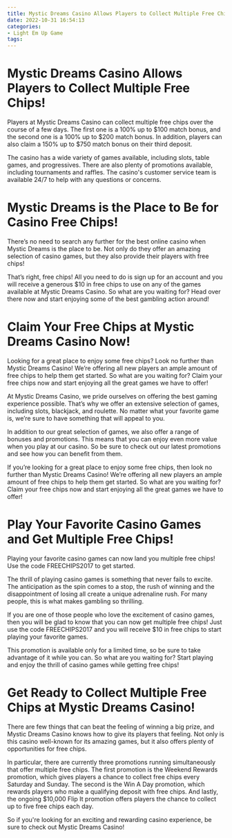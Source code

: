 ```yaml
---
title: Mystic Dreams Casino Allows Players to Collect Multiple Free Chips!
date: 2022-10-31 16:54:13
categories:
- Light Em Up Game
tags:
---
```



#  Mystic Dreams Casino Allows Players to Collect Multiple Free Chips!

Players at Mystic Dreams Casino can collect multiple free chips over the course of a few days. The first one is a 100% up to $100 match bonus, and the second one is a 100% up to $200 match bonus. In addition, players can also claim a 150% up to $750 match bonus on their third deposit.

The casino has a wide variety of games available, including slots, table games, and progressives. There are also plenty of promotions available, including tournaments and raffles. The casino's customer service team is available 24/7 to help with any questions or concerns.

#  Mystic Dreams is the Place to Be for Casino Free Chips!

There’s no need to search any further for the best online casino when Mystic Dreams is the place to be. Not only do they offer an amazing selection of casino games, but they also provide their players with free chips!

That’s right, free chips! All you need to do is sign up for an account and you will receive a generous $10 in free chips to use on any of the games available at Mystic Dreams Casino. So what are you waiting for? Head over there now and start enjoying some of the best gambling action around!

#  Claim Your Free Chips at Mystic Dreams Casino Now!

Looking for a great place to enjoy some free chips? Look no further than Mystic Dreams Casino! We’re offering all new players an ample amount of free chips to help them get started. So what are you waiting for? Claim your free chips now and start enjoying all the great games we have to offer!

At Mystic Dreams Casino, we pride ourselves on offering the best gaming experience possible. That’s why we offer an extensive selection of games, including slots, blackjack, and roulette. No matter what your favorite game is, we’re sure to have something that will appeal to you.

In addition to our great selection of games, we also offer a range of bonuses and promotions. This means that you can enjoy even more value when you play at our casino. So be sure to check out our latest promotions and see how you can benefit from them.

If you’re looking for a great place to enjoy some free chips, then look no further than Mystic Dreams Casino! We’re offering all new players an ample amount of free chips to help them get started. So what are you waiting for? Claim your free chips now and start enjoying all the great games we have to offer!

#  Play Your Favorite Casino Games and Get Multiple Free Chips!

Playing your favorite casino games can now land you multiple free chips! Use the code FREECHIPS2017 to get started.

The thrill of playing casino games is something that never fails to excite. The anticipation as the spin comes to a stop, the rush of winning and the disappointment of losing all create a unique adrenaline rush. For many people, this is what makes gambling so thrilling.

If you are one of those people who love the excitement of casino games, then you will be glad to know that you can now get multiple free chips! Just use the code FREECHIPS2017 and you will receive $10 in free chips to start playing your favorite games.

This promotion is available only for a limited time, so be sure to take advantage of it while you can. So what are you waiting for? Start playing and enjoy the thrill of casino games while getting free chips!

#  Get Ready to Collect Multiple Free Chips at Mystic Dreams Casino!

There are few things that can beat the feeling of winning a big prize, and Mystic Dreams Casino knows how to give its players that feeling. Not only is this casino well-known for its amazing games, but it also offers plenty of opportunities for free chips.

In particular, there are currently three promotions running simultaneously that offer multiple free chips. The first promotion is the Weekend Rewards promotion, which gives players a chance to collect free chips every Saturday and Sunday. The second is the Win A Day promotion, which rewards players who make a qualifying deposit with free chips. And lastly, the ongoing $10,000 Flip It promotion offers players the chance to collect up to five free chips each day.

So if you're looking for an exciting and rewarding casino experience, be sure to check out Mystic Dreams Casino!